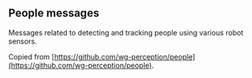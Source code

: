 ## People messages

Messages related to detecting and tracking people using various robot sensors.

Copied from [https://github.com/wg-perception/people](https://github.com/wg-perception/people).
